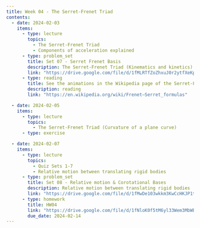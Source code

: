 ```yaml
---
title: Week 04 - The Serret-Frenet Triad
contents:
  - date: 2024-02-03
    items:
      - type: lecture
        topics:
          - The Serret-Frenet Triad
          - Components of acceleration explained
      - type: problem_set
        title: Set 07 - Serret Frenet Basis
        description: The Serret-Frenet Triad (Kinematics and kinetics)
        link: "https://drive.google.com/file/d/1fMLRTfZoZhxuJ0r2ytfXeKpjrPOrvM-M/view?usp=sharing"
      - type: reading
        title: See the animations in the Wikipedia page of the Serret-Frenet basis
        description: reading
        link: "https://en.wikipedia.org/wiki/Frenet–Serret_formulas"

  - date: 2024-02-05
    items:
      - type: lecture
        topics:
          - The Serret-Frenet Triad (Curvature of a plane curve)
      - type: exercise

  - date: 2024-02-07
    items:
      - type: lecture
        topics:
          - Quiz Sets 1-7
          - Relative motion between translating rigid bodies
      - type: problem_set
        title: Set 08 - Relative motion & Corotational Bases
        description: Relative motion between translating rigid bodies
        link: "https://drive.google.com/file/d/1fMwDe103wkkm3KwCcHKJP1txolFj90jO/view?usp=sharing"
      - type: homework
        title: HW04
        link: "https://drive.google.com/file/d/1fNloK0f5tM6yl33Wem3MbWB8gFHk-DO8/view?usp=sharing"
        due_date: 2024-02-14
---
```

